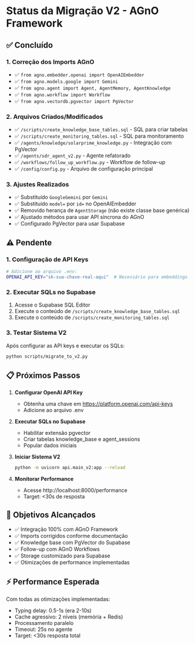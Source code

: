 # Status da Migração V2 - AGnO Framework

## ✅ Concluído

### 1. Correção dos Imports AGnO
- ✅ `from agno.embedder.openai import OpenAIEmbedder`
- ✅ `from agno.models.google import Gemini`
- ✅ `from agno.agent import Agent, AgentMemory, AgentKnowledge`
- ✅ `from agno.workflow import Workflow`
- ✅ `from agno.vectordb.pgvector import PgVector`

### 2. Arquivos Criados/Modificados
- ✅ `/scripts/create_knowledge_base_tables.sql` - SQL para criar tabelas
- ✅ `/scripts/create_monitoring_tables.sql` - SQL para monitoramento
- ✅ `/agents/knowledge/solarprime_knowledge.py` - Integração com PgVector
- ✅ `/agents/sdr_agent_v2.py` - Agente refatorado
- ✅ `/workflows/follow_up_workflow.py` - Workflow de follow-up
- ✅ `/config/config.py` - Arquivo de configuração principal

### 3. Ajustes Realizados
- ✅ Substituído `GoogleGemini` por `Gemini`
- ✅ Substituído `model=` por `id=` no OpenAIEmbedder
- ✅ Removido herança de `AgentStorage` (não existe classe base genérica)
- ✅ Ajustado métodos para usar API síncrona do AGnO
- ✅ Configurado PgVector para usar Supabase

## ⚠️ Pendente

### 1. Configuração de API Keys
```bash
# Adicione ao arquivo .env:
OPENAI_API_KEY="sk-sua-chave-real-aqui"  # Necessário para embeddings
```

### 2. Executar SQLs no Supabase
1. Acesse o Supabase SQL Editor
2. Execute o conteúdo de `/scripts/create_knowledge_base_tables.sql`
3. Execute o conteúdo de `/scripts/create_monitoring_tables.sql`

### 3. Testar Sistema V2
Após configurar as API keys e executar os SQLs:
```bash
python scripts/migrate_to_v2.py
```

## 📋 Próximos Passos

1. **Configurar OpenAI API Key**
   - Obtenha uma chave em https://platform.openai.com/api-keys
   - Adicione ao arquivo .env

2. **Executar SQLs no Supabase**
   - Habilitar extensão pgvector
   - Criar tabelas knowledge_base e agent_sessions
   - Popular dados iniciais

3. **Iniciar Sistema V2**
   ```bash
   python -m uvicorn api.main_v2:app --reload
   ```

4. **Monitorar Performance**
   - Acesse http://localhost:8000/performance
   - Target: <30s de resposta

## 🎯 Objetivos Alcançados

- ✅ Integração 100% com AGnO Framework
- ✅ Imports corrigidos conforme documentação
- ✅ Knowledge base com PgVector do Supabase
- ✅ Follow-up com AGnO Workflows
- ✅ Storage customizado para Supabase
- ✅ Otimizações de performance implementadas

## ⚡ Performance Esperada

Com todas as otimizações implementadas:
- Typing delay: 0.5-1s (era 2-10s)
- Cache agressivo: 2 níveis (memória + Redis)
- Processamento paralelo
- Timeout: 25s no agente
- Target: <30s resposta total